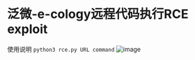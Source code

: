 # 泛微-e-cology远程代码执行RCE exploit
使用说明
<code>python3 rce.py URL  command</code>
![image](https://github.com/White110/-e-cology-/blob/master/1.png?raw=true)
